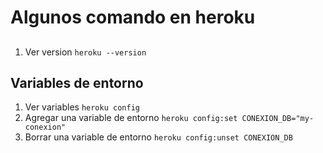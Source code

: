 # Algunos comando en heroku

## 
1. Ver version `heroku --version`

## Variables de entorno
1. Ver variables `heroku config`
2. Agregar una variable de entorno `heroku config:set CONEXION_DB="my-conexion"`
3. Borrar una variable de entorno `heroku config:unset CONEXION_DB`
